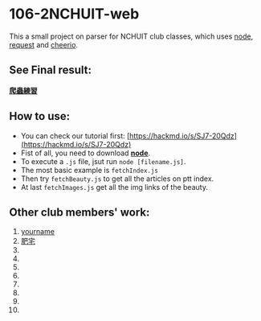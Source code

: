 # 106-2NCHUIT-web

This a small project on parser for NCHUIT club classes, which uses [node](https://nodejs.org/en/), [request](https://github.com/request/request) and [cheerio](https://github.com/cheeriojs/cheerio).

## See Final result:

**[爬蟲練習](./practice1.html)**

## How to use:
* You can check our tutorial first: [https://hackmd.io/s/SJ7-20Qdz](https://hackmd.io/s/SJ7-20Qdz)
* Fist of all, you need to download [**node**](https://nodejs.org/en/).
* To execute a `.js` file, jsut run `node [filename.js]`.
* The most basic example is `fetchIndex.js`
* Then try `fetchBeauty.js` to get all the articles on ptt index.
* At last `fetchImages.js` get all the img links of the beauty.

## Other club members' work:
1. [yourname](url_here)
2. [肥宅](https://syokujinau.github.io/hentai/)
3. 
4. 
5. 
6. 
7. 
8. 
9. 
10. 

